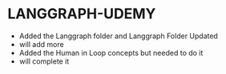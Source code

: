 # LANGGRAPH-UDEMY
- Added the Langgraph folder and Langgraph Folder Updated
- will add more
- Added the Human in Loop concepts but needed to do it
- will complete it
